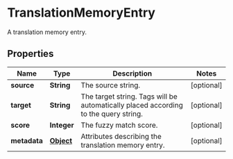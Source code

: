 

# TranslationMemoryEntry

A translation memory entry.
## Properties

Name | Type | Description | Notes
------------ | ------------- | ------------- | -------------
**source** | **String** | The source string. |  [optional]
**target** | **String** | The target string. Tags will be automatically placed according to the query string. |  [optional]
**score** | **Integer** | The fuzzy match score. |  [optional]
**metadata** | [**Object**](.md) | Attributes describing the translation memory entry. |  [optional]



